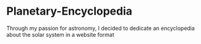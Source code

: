 # Planetary-Encyclopedia

Through my passion for astronomy, I decided to dedicate an encyclopedia about the solar system in a website format

